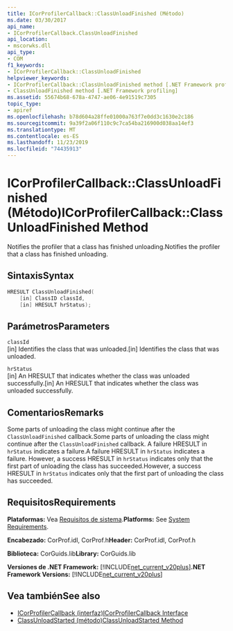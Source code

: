 ```yaml
---
title: ICorProfilerCallback::ClassUnloadFinished (Método)
ms.date: 03/30/2017
api_name:
- ICorProfilerCallback.ClassUnloadFinished
api_location:
- mscorwks.dll
api_type:
- COM
f1_keywords:
- ICorProfilerCallback::ClassUnloadFinished
helpviewer_keywords:
- ICorProfilerCallback::ClassUnloadFinished method [.NET Framework profiling]
- ClassUnloadFinished method [.NET Framework profiling]
ms.assetid: 55674b68-678a-4747-ae06-4e91519c7305
topic_type:
- apiref
ms.openlocfilehash: b78d604a28ffe01000a763f7e0dd3c1630e2c186
ms.sourcegitcommit: 9a39f2a06f110c9c7ca54ba216900d038aa14ef3
ms.translationtype: MT
ms.contentlocale: es-ES
ms.lasthandoff: 11/23/2019
ms.locfileid: "74435913"
---
```

# <a name="icorprofilercallbackclassunloadfinished-method"></a><span data-ttu-id="14677-102">ICorProfilerCallback::ClassUnloadFinished (Método)</span><span class="sxs-lookup"><span data-stu-id="14677-102">ICorProfilerCallback::ClassUnloadFinished Method</span></span>
<span data-ttu-id="14677-103">Notifies the profiler that a class has finished unloading.</span><span class="sxs-lookup"><span data-stu-id="14677-103">Notifies the profiler that a class has finished unloading.</span></span>  
  
## <a name="syntax"></a><span data-ttu-id="14677-104">Sintaxis</span><span class="sxs-lookup"><span data-stu-id="14677-104">Syntax</span></span>  
  
```cpp  
HRESULT ClassUnloadFinished(  
    [in] ClassID classId,  
    [in] HRESULT hrStatus);  
```  
  
## <a name="parameters"></a><span data-ttu-id="14677-105">Parámetros</span><span class="sxs-lookup"><span data-stu-id="14677-105">Parameters</span></span>  
 `classId`  
 <span data-ttu-id="14677-106">[in] Identifies the class that was unloaded.</span><span class="sxs-lookup"><span data-stu-id="14677-106">[in] Identifies the class that was unloaded.</span></span>  
  
 `hrStatus`  
 <span data-ttu-id="14677-107">[in] An HRESULT that indicates whether the class was unloaded successfully.</span><span class="sxs-lookup"><span data-stu-id="14677-107">[in] An HRESULT that indicates whether the class was unloaded successfully.</span></span>  
  
## <a name="remarks"></a><span data-ttu-id="14677-108">Comentarios</span><span class="sxs-lookup"><span data-stu-id="14677-108">Remarks</span></span>  
 <span data-ttu-id="14677-109">Some parts of unloading the class might continue after the `ClassUnloadFinished` callback.</span><span class="sxs-lookup"><span data-stu-id="14677-109">Some parts of unloading the class might continue after the `ClassUnloadFinished` callback.</span></span> <span data-ttu-id="14677-110">A failure HRESULT in `hrStatus` indicates a failure.</span><span class="sxs-lookup"><span data-stu-id="14677-110">A failure HRESULT in `hrStatus` indicates a failure.</span></span> <span data-ttu-id="14677-111">However, a success HRESULT in `hrStatus` indicates only that the first part of unloading the class has succeeded.</span><span class="sxs-lookup"><span data-stu-id="14677-111">However, a success HRESULT in `hrStatus` indicates only that the first part of unloading the class has succeeded.</span></span>  
  
## <a name="requirements"></a><span data-ttu-id="14677-112">Requisitos</span><span class="sxs-lookup"><span data-stu-id="14677-112">Requirements</span></span>  
 <span data-ttu-id="14677-113">**Plataformas:** Vea [Requisitos de sistema](../../../../docs/framework/get-started/system-requirements.md).</span><span class="sxs-lookup"><span data-stu-id="14677-113">**Platforms:** See [System Requirements](../../../../docs/framework/get-started/system-requirements.md).</span></span>  
  
 <span data-ttu-id="14677-114">**Encabezado:** CorProf.idl, CorProf.h</span><span class="sxs-lookup"><span data-stu-id="14677-114">**Header:** CorProf.idl, CorProf.h</span></span>  
  
 <span data-ttu-id="14677-115">**Biblioteca:** CorGuids.lib</span><span class="sxs-lookup"><span data-stu-id="14677-115">**Library:** CorGuids.lib</span></span>  
  
 <span data-ttu-id="14677-116">**Versiones de .NET Framework:** [!INCLUDE[net_current_v20plus](../../../../includes/net-current-v20plus-md.md)]</span><span class="sxs-lookup"><span data-stu-id="14677-116">**.NET Framework Versions:** [!INCLUDE[net_current_v20plus](../../../../includes/net-current-v20plus-md.md)]</span></span>  
  
## <a name="see-also"></a><span data-ttu-id="14677-117">Vea también</span><span class="sxs-lookup"><span data-stu-id="14677-117">See also</span></span>

- [<span data-ttu-id="14677-118">ICorProfilerCallback (interfaz)</span><span class="sxs-lookup"><span data-stu-id="14677-118">ICorProfilerCallback Interface</span></span>](../../../../docs/framework/unmanaged-api/profiling/icorprofilercallback-interface.md)
- [<span data-ttu-id="14677-119">ClassUnloadStarted (método)</span><span class="sxs-lookup"><span data-stu-id="14677-119">ClassUnloadStarted Method</span></span>](../../../../docs/framework/unmanaged-api/profiling/icorprofilercallback-classunloadstarted-method.md)
